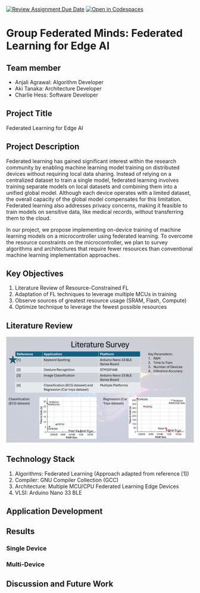 [![Review Assignment Due Date](https://classroom.github.com/assets/deadline-readme-button-22041afd0340ce965d47ae6ef1cefeee28c7c493a6346c4f15d667ab976d596c.svg)](https://classroom.github.com/a/Buol6fpg)
[![Open in Codespaces](https://classroom.github.com/assets/launch-codespace-2972f46106e565e64193e422d61a12cf1da4916b45550586e14ef0a7c637dd04.svg)](https://classroom.github.com/open-in-codespaces?assignment_repo_id=16987558)

# Group Federated Minds: Federated Learning for Edge AI

## Team member
- Anjali Agrawal: Algorithm Developer
- Aki Tanaka: Architecture Developer
- Charlie Hess: Software Developer

## Project Title
Federated Learning for Edge AI

## Project Description
Federated learning has gained significant interest within the research community by enabling machine learning model training on distributed devices without requiring local data sharing. Instead of relying on a centralized dataset to train a single model, federated learning involves training separate models on local datasets and combining them into a unified global model. Although each device operates with a limited dataset, the overall capacity of the global model compensates for this limitation. Federated learning also addresses privacy concerns, making it feasible to train models on sensitive data, like medical records, without transferring them to the cloud.

In our project, we propose implementing on-device training of machine learning models on a microcontroller using federated learning. To overcome the resource constraints on the microcontroller, we plan to survey algorithms and architectures that require fewer resources than conventional machine learning implementation approaches.

## Key Objectives
1. Literature Review of Resource-Constrained FL
2. Adaptation of FL techniques to leverage multiple MCUs in training
3. Observe sources of greatest resource usage (SRAM, Flash, Compute)
4. Optimize technique to leverage the fewest possible resources

## Literature Review
![alt text](https://github.com/hplp/ai-hardware-project-6501_group2/blob/main/Literature_Survey.jpg)


## Technology Stack
1. Algorithms: Federated Learning (Approach adapted from reference [1])
2. Compiler: GNU Compiler Collection (GCC)
3. Architecture: Multiple MCU/CPU Federated Learning Edge Devices
4. VLSI: Arduino Nano 33 BLE

## Application Development



## Results
### Single Device
### Multi-Device

## Discussion and Future Work





